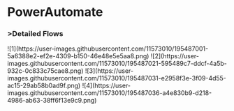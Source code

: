 # PowerAutomate
<h3>>Detailed Flows</h3>
![1](https://user-images.githubusercontent.com/11573010/195487001-5a6388e2-ef2e-4309-b150-46e48e5e5aa8.png)
![2](https://user-images.githubusercontent.com/11573010/195487021-595489c7-ddcf-4a5b-932c-0c833c75cae8.png)
![3](https://user-images.githubusercontent.com/11573010/195487031-e2958f3e-3f09-4d55-ac15-29ab58b0ad9f.png)
![4](https://user-images.githubusercontent.com/11573010/195487036-a4e830b9-d218-4986-ab63-38ff6f13e9c9.png)
